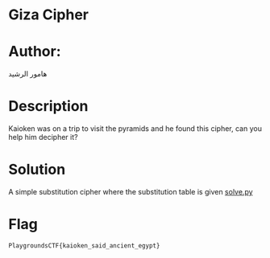 # Giza Cipher

# Author:
هامور الرشيد

# Description
Kaioken was on a trip to visit the pyramids and he found this cipher, can you help him decipher it?

# Solution
A simple substitution cipher where the substitution table is given [solve.py](./solution/solve.py)

# Flag
```
PlaygroundsCTF{kaioken_said_ancient_egypt}
```